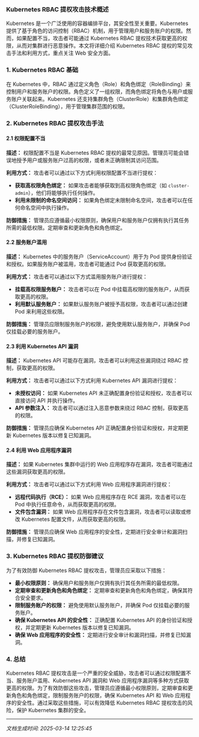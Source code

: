 ### Kubernetes RBAC 提权攻击技术概述

Kubernetes 是一个广泛使用的容器编排平台，其安全性至关重要。Kubernetes 提供了基于角色的访问控制（RBAC）机制，用于管理用户和服务账户的权限。然而，如果配置不当，攻击者可能通过 Kubernetes RBAC 提权技术获取更高的权限，从而对集群进行恶意操作。本文将详细介绍 Kubernetes RBAC 提权的常见攻击手法和利用方式，重点关注 Web 安全方面。

### 1. Kubernetes RBAC 基础

在 Kubernetes 中，RBAC 通过定义角色（Role）和角色绑定（RoleBinding）来控制用户和服务账户的权限。角色定义了一组权限，而角色绑定将角色与用户或服务账户关联起来。Kubernetes 还支持集群角色（ClusterRole）和集群角色绑定（ClusterRoleBinding），用于管理集群范围的权限。

### 2. Kubernetes RBAC 提权攻击手法

#### 2.1 权限配置不当

**描述：** 权限配置不当是 Kubernetes RBAC 提权的最常见原因。管理员可能会错误地授予用户或服务账户过高的权限，或者未正确限制其访问范围。

**利用方式：** 攻击者可以通过以下方式利用权限配置不当进行提权：

- **获取高权限角色绑定：** 如果攻击者能够获取到高权限角色绑定（如 `cluster-admin`），他们将能够执行任何操作。
- **利用未限制的命名空间访问：** 如果角色绑定未限制命名空间，攻击者可以在任何命名空间中执行操作。

**防御措施：** 管理员应遵循最小权限原则，确保用户和服务账户仅拥有执行其任务所需的最低权限。定期审查和更新角色和角色绑定。

#### 2.2 服务账户滥用

**描述：** Kubernetes 中的服务账户（ServiceAccount）用于为 Pod 提供身份验证和授权。如果服务账户被滥用，攻击者可能通过 Pod 获取更高的权限。

**利用方式：** 攻击者可以通过以下方式滥用服务账户进行提权：

- **挂载高权限服务账户：** 攻击者可以在 Pod 中挂载高权限的服务账户，从而获取更高的权限。
- **利用默认服务账户：** 如果默认服务账户被授予高权限，攻击者可以通过创建 Pod 来利用这些权限。

**防御措施：** 管理员应限制服务账户的权限，避免使用默认服务账户，并确保 Pod 仅挂载必要的服务账户。

#### 2.3 利用 Kubernetes API 漏洞

**描述：** Kubernetes API 可能存在漏洞，攻击者可以利用这些漏洞绕过 RBAC 控制，获取更高的权限。

**利用方式：** 攻击者可以通过以下方式利用 Kubernetes API 漏洞进行提权：

- **未授权访问：** 如果 Kubernetes API 未正确配置身份验证和授权，攻击者可以直接访问 API 并执行操作。
- **API 参数注入：** 攻击者可以通过注入恶意参数来绕过 RBAC 控制，获取更高的权限。

**防御措施：** 管理员应确保 Kubernetes API 正确配置身份验证和授权，并定期更新 Kubernetes 版本以修复已知漏洞。

#### 2.4 利用 Web 应用程序漏洞

**描述：** 如果 Kubernetes 集群中运行的 Web 应用程序存在漏洞，攻击者可能通过这些漏洞获取更高的权限。

**利用方式：** 攻击者可以通过以下方式利用 Web 应用程序漏洞进行提权：

- **远程代码执行（RCE）：** 如果 Web 应用程序存在 RCE 漏洞，攻击者可以在 Pod 中执行任意命令，从而获取更高的权限。
- **文件包含漏洞：** 如果 Web 应用程序存在文件包含漏洞，攻击者可以读取或修改 Kubernetes 配置文件，从而获取更高的权限。

**防御措施：** 管理员应确保 Web 应用程序的安全性，定期进行安全审计和漏洞扫描，并修复已知漏洞。

### 3. Kubernetes RBAC 提权防御建议

为了有效防御 Kubernetes RBAC 提权攻击，管理员应采取以下措施：

- **最小权限原则：** 确保用户和服务账户仅拥有执行其任务所需的最低权限。
- **定期审查和更新角色和角色绑定：** 定期审查和更新角色和角色绑定，确保其符合安全要求。
- **限制服务账户的权限：** 避免使用默认服务账户，并确保 Pod 仅挂载必要的服务账户。
- **确保 Kubernetes API 的安全性：** 正确配置 Kubernetes API 的身份验证和授权，并定期更新 Kubernetes 版本以修复已知漏洞。
- **确保 Web 应用程序的安全性：** 定期进行安全审计和漏洞扫描，并修复已知漏洞。

### 4. 总结

Kubernetes RBAC 提权攻击是一个严重的安全威胁，攻击者可以通过权限配置不当、服务账户滥用、Kubernetes API 漏洞和 Web 应用程序漏洞等多种方式获取更高的权限。为了有效防御这些攻击，管理员应遵循最小权限原则，定期审查和更新角色和角色绑定，限制服务账户的权限，确保 Kubernetes API 和 Web 应用程序的安全性。通过采取这些措施，可以有效降低 Kubernetes RBAC 提权攻击的风险，保护 Kubernetes 集群的安全。

---

*文档生成时间: 2025-03-14 12:25:45*



